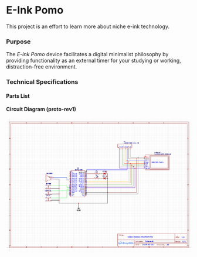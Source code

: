 # E-Ink Pomo
This project is an effort to learn more about niche e-ink technology. 

### Purpose
The _E-ink Pomo_ device facilitates a digital minimalist philosophy by providing functionality as an external timer for your studying or working, distraction-free environment.      


### Technical Specifications  

#### Parts List  

#### Circuit Diagram  (proto-rev1)

![Circuit Diagram](https://github.com/patrickkosierb/eink_esp/blob/pomo_timer/doc/eink-pomo_circuit-prototype.png)
